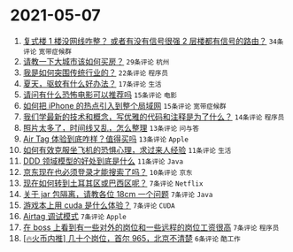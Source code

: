 # 2021-05-07

1. [复式楼 1 楼没网线咋整？ 或者有没有信号很强 2 层楼都有信号的路由？](https://www.v2ex.com/t/775352) `34条评论` `宽带症候群`
1. [请教一下大城市该如何买房？](https://www.v2ex.com/t/775335) `29条评论` `杭州`
1. [我是如何突围传统行业的？](https://www.v2ex.com/t/775334) `22条评论` `程序员`
1. [夏天，驱蚊有什么好办法？](https://www.v2ex.com/t/775346) `17条评论` `生活`
1. [请问有什么恐怖电影可以推荐吗](https://www.v2ex.com/t/775377) `15条评论` `电影`
1. [如何把 iPhone 的热点引入到整个局域网](https://www.v2ex.com/t/775349) `15条评论` `宽带症候群`
1. [我们学最新的技术和概念，写优雅的代码和注释是为了什么？](https://www.v2ex.com/t/775329) `14条评论` `程序员`
1. [照片太多了，时间线又乱，怎么整理](https://www.v2ex.com/t/775367) `13条评论` `问与答`
1. [Air Tag 体验到底咋样？值得买吗](https://www.v2ex.com/t/775327) `13条评论` `Apple`
1. [如何有效克服坐飞机的恐惧心理，求过来人经验](https://www.v2ex.com/t/775348) `11条评论` `生活`
1. [DDD 领域模型的好处到底是什么](https://www.v2ex.com/t/775326) `11条评论` `Java`
1. [京东现在也必须登录才能搜索了吗？](https://www.v2ex.com/t/775328) `10条评论` `京东`
1. [现在如何转到土耳其区或巴西区呢？](https://www.v2ex.com/t/775368) `7条评论` `Netflix`
1. [关于 jar 包隔离，请教各位 18cm 一个问题](https://www.v2ex.com/t/775372) `7条评论` `Java`
1. [游戏本上用 cuda 是什么体验？](https://www.v2ex.com/t/775344) `7条评论` `CUDA`
1. [Airtag 调试模式](https://www.v2ex.com/t/775339) `7条评论` `Apple`
1. [在 boss 上看到有一些对外的岗位和一些远程的岗位工资很高](https://www.v2ex.com/t/775331) `7条评论` `程序员`
1. [[🔥火币内推] 几十个岗位，首尔 965，北京不清楚](https://www.v2ex.com/t/775332) `6条评论` `酷工作`
